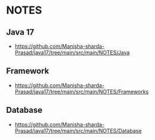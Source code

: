 # NOTES

## Java 17
- https://github.com/Manisha-sharda-Prasad/java17/tree/main/src/main/NOTES/Java

## Framework
- https://github.com/Manisha-sharda-Prasad/java17/tree/main/src/main/NOTES/Frameworks

## Database
- https://github.com/Manisha-sharda-Prasad/java17/tree/main/src/main/NOTES/Database